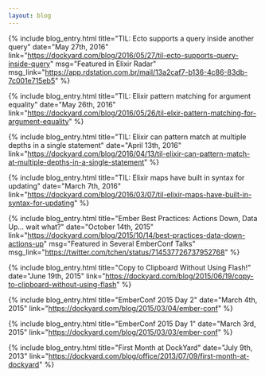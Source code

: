 ```yaml
---
layout: blog
---
```


{% include blog_entry.html
  title="TIL: Ecto supports a query inside another query"
  date="May 27th, 2016"
  link="https://dockyard.com/blog/2016/05/27/til-ecto-supports-query-inside-query"
  msg="Featured in Elixir Radar"
  msg_link="https://app.rdstation.com.br/mail/13a2caf7-b136-4c86-83db-7c001e715eb5"
%}

{% include blog_entry.html
  title="TIL: Elixir pattern matching for argument equality"
  date="May 26th, 2016"
  link="https://dockyard.com/blog/2016/05/26/til-elxir-pattern-matching-for-argument-equality"
%}

{% include blog_entry.html
  title="TIL: Elixir can pattern match at multiple depths in a single statement"
  date="April 13th, 2016"
  link="https://dockyard.com/blog/2016/04/13/til-elixir-can-pattern-match-at-multiple-depths-in-a-single-statement"
%}

{% include blog_entry.html
  title="TIL: Elixir maps have built in syntax for updating"
  date="March 7th, 2016"
  link="https://dockyard.com/blog/2016/03/07/til-elixir-maps-have-built-in-syntax-for-updating"
%}

{% include blog_entry.html
  title="Ember Best Practices: Actions Down, Data Up... wait what?"
  date="October 14th, 2015"
  link="https://dockyard.com/blog/2015/10/14/best-practices-data-down-actions-up"
  msg="Featured in Several EmberConf Talks"
  msg_link="https://twitter.com/tchen/status/714537726737952768"
%}

{% include blog_entry.html
  title="Copy to Clipboard Without Using Flash!"
  date="June 19th, 2015"
  link="https://dockyard.com/blog/2015/06/19/copy-to-clipboard-without-using-flash"
%}

{% include blog_entry.html
  title="EmberConf 2015 Day 2"
  date="March 4th, 2015"
  link="https://dockyard.com/blog/2015/03/04/ember-conf"
%}

{% include blog_entry.html
  title="EmberConf 2015 Day 1"
  date="March 3rd, 2015"
  link="https://dockyard.com/blog/2015/03/03/ember-conf"
%}

{% include blog_entry.html
  title="First Month at DockYard"
  date="July 9th, 2013"
  link="https://dockyard.com/blog/office/2013/07/09/first-month-at-dockyard"
%}
